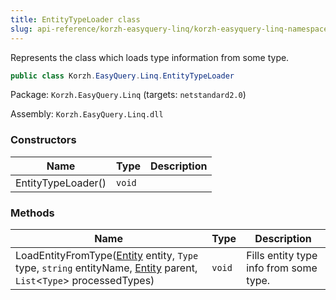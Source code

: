 ```yaml
---
title: EntityTypeLoader class
slug: api-reference/korzh-easyquery-linq/korzh-easyquery-linq-namespace/entitytypeloader-class
---
```

Represents the class which loads type information from some type.
```csharp
public class Korzh.EasyQuery.Linq.EntityTypeLoader

```
Package: `Korzh.EasyQuery.Linq` (targets: `netstandard2.0`)

Assembly: `Korzh.EasyQuery.Linq.dll`

### Constructors

| Name | Type | Description | 
| --- | --- | --- | 
| EntityTypeLoader() | `void` |  | 


### Methods

| Name | Type | Description | 
| --- | --- | --- | 
| LoadEntityFromType([Entity](api-reference/korzh-easyquery/korzh-easyquery-namespace/entity-class) entity, `Type` type, `string` entityName, [Entity](api-reference/korzh-easyquery/korzh-easyquery-namespace/entity-class) parent, `List`&lt;`Type`&gt; processedTypes) | `void` | Fills entity type info from some type. |